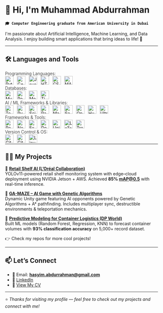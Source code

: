 # 👋 Hi, I'm Muhammad Abdurrahman

**`🎓 Computer Engineering graduate from American University in Dubai`**

I'm passionate about Artificial Intelligence, Machine Learning, and Data Analysis. I enjoy building smart applications that bring ideas to life! 🚀 

---

## 🛠️ Languages and Tools 

<span style="font-size:14px; font-weight:300;">Programming Languages:</span>  
<img align="left" alt="Python" width="28px" style="padding-right:8px;" src="https://cdn.jsdelivr.net/gh/devicons/devicon/icons/python/python-original.svg"/>
<img align="left" alt="C++" width="28px" style="padding-right:8px;" src="https://cdn.jsdelivr.net/gh/devicons/devicon/icons/cplusplus/cplusplus-original.svg"/>
<img align="left" alt="JavaScript" width="28px" style="padding-right:8px;" src="https://cdn.jsdelivr.net/gh/devicons/devicon/icons/javascript/javascript-original.svg"/>
<img align="left" alt="HTML5" width="28px" style="padding-right:8px;" src="https://cdn.jsdelivr.net/gh/devicons/devicon/icons/html5/html5-original.svg"/>
<img align="left" alt="CSS3" width="28px" style="padding-right:8px;" src="https://cdn.jsdelivr.net/gh/devicons/devicon/icons/css3/css3-original.svg"/>
<img align="left" alt="MATLAB" width="28px" style="padding-right:8px;" src="https://cdn.jsdelivr.net/gh/devicons/devicon/icons/matlab/matlab-original.svg"/>
<br/>

<span style="font-size:14px; font-weight:300;">Databases:</span>  
<img align="left" alt="MySQL" width="28px" style="padding-right:8px;" src="https://cdn.jsdelivr.net/gh/devicons/devicon/icons/mysql/mysql-original.svg"/>
<img align="left" alt="PostgreSQL" width="28px" style="padding-right:8px;" src="https://cdn.jsdelivr.net/gh/devicons/devicon/icons/postgresql/postgresql-original.svg"/>
<img align="left" alt="MongoDB" width="28px" style="padding-right:8px;" src="https://cdn.jsdelivr.net/gh/devicons/devicon/icons/mongodb/mongodb-original.svg"/>
<img align="left" alt="TimescaleDB" width="28px" style="padding-right:8px;" src="https://avatars.githubusercontent.com/u/45122330?s=200&v=4"/>
<br/>

<span style="font-size:14px; font-weight:300;">AI / ML Frameworks & Libraries:</span>  
<img align="left" alt="TensorFlow" width="28px" style="padding-right:8px;" src="https://cdn.jsdelivr.net/gh/devicons/devicon/icons/tensorflow/tensorflow-original.svg"/>
<img align="left" alt="PyTorch" width="28px" style="padding-right:8px;" src="https://cdn.jsdelivr.net/gh/devicons/devicon/icons/pytorch/pytorch-original.svg"/>
<img align="left" alt="Scikit-learn" width="28px" style="padding-right:8px;" src="https://upload.wikimedia.org/wikipedia/commons/0/05/Scikit_learn_logo_small.svg"/>
<img align="left" alt="Pandas" width="28px" style="padding-right:8px;" src="https://cdn.jsdelivr.net/gh/devicons/devicon/icons/pandas/pandas-original.svg"/>
<img align="left" alt="Matplotlib" width="28px" style="padding-right:8px;" src="https://matplotlib.org/_static/images/logo2.svg"/>
<img align="left" alt="Seaborn" width="28px" style="padding-right:8px;" src="https://seaborn.pydata.org/_images/logo-mark-lightbg.svg"/>
<img align="left" alt="OpenCV" width="28px" style="padding-right:8px;" src="https://cdn.jsdelivr.net/gh/devicons/devicon/icons/opencv/opencv-original.svg"/>
<img align="left" alt="Hugging Face" width="28px" style="padding-right:8px;" src="https://huggingface.co/front/assets/huggingface_logo-noborder.svg"/>
<img align="left" alt="Ultralytics" width="28px" style="padding-right:8px;" src="https://avatars.githubusercontent.com/u/26833451?s=200&v=4"/>
<br/>

<span style="font-size:14px; font-weight:300;">Frameworks & Tools:</span>  
<img align="left" alt="React" width="28px" style="padding-right:8px;" src="https://cdn.jsdelivr.net/gh/devicons/devicon/icons/react/react-original.svg"/>
<img align="left" alt="NestJS" width="28px" style="padding-right:8px;" src="https://nestjs.com/img/logo-small.svg"/>
<img align="left" alt="Express.js" width="28px" style="padding-right:8px;" src="https://cdn.jsdelivr.net/gh/devicons/devicon/icons/express/express-original.svg"/>
<img align="left" alt="Docker" width="28px" style="padding-right:8px;" src="https://cdn.jsdelivr.net/gh/devicons/devicon/icons/docker/docker-original.svg"/>
<img align="left" alt="Unity" width="28px" style="padding-right:8px;" src="https://cdn.jsdelivr.net/gh/devicons/devicon/icons/unity/unity-original.svg"/>
<img align="left" alt="LaTeX" width="28px" style="padding-right:8px;" src="https://cdn.jsdelivr.net/gh/devicons/devicon/icons/latex/latex-original.svg"/>
<img align="left" alt="Trello" width="28px" style="padding-right:8px;" src="https://cdn.jsdelivr.net/gh/devicons/devicon/icons/trello/trello-original.svg"/>
<br/>

<span style="font-size:14px; font-weight:300;">Version Control & OS:</span>  
<img align="left" alt="Git" width="28px" style="padding-right:8px;" src="https://cdn.jsdelivr.net/gh/devicons/devicon/icons/git/git-original.svg"/>
<img align="left" alt="GitHub" width="28px" style="padding-right:8px;" src="https://cdn.jsdelivr.net/gh/devicons/devicon/icons/github/github-original.svg"/>
<img align="left" alt="Linux" width="28px" style="padding-right:8px;" src="https://cdn.jsdelivr.net/gh/devicons/devicon/icons/linux/linux-original.svg"/>
<br/>

---

## 👷‍♂️  My Projects

🔹 **[Retail Shelf AI (L’Oréal Collaboration)]()**  
YOLOv11-powered retail shelf monitoring system with edge–cloud deployment using NVIDIA Jetson + AWS. Achieved **85% mAP@0.5** with real-time inference.  

🔹 **[GA-MAZE – AI Game with Genetic Algorithms]()**  
Dynamic Unity game featuring AI opponents powered by Genetic Algorithms + A* pathfinding. Includes multiplayer sync, destructible environments & teleportation mechanics.  

🔹 **[Predictive Modeling for Container Logistics (DP World)]()**  
Built ML models (Random Forest, Regression, KNN) to forecast container volumes with **93% classification accuracy** on 5,000+ record dataset.  

👉 Check my repos for more cool projects!

---

## 📫 Let’s Connect

- 📧 Email: **hasyim.abdurrahman@gmail.com**  
- 💼 [LinkedIn]([https://www.linkedin.com/in/muhammad-abdurrahman](https://www.linkedin.com/in/muhammad-abdurrahman-433565286/))  
- 📄 [View My CV](./Muhammad_Abdurrahman_CV.pdf)

---
⭐️ *Thanks for visiting my profile — feel free to check out my projects and connect with me!*

